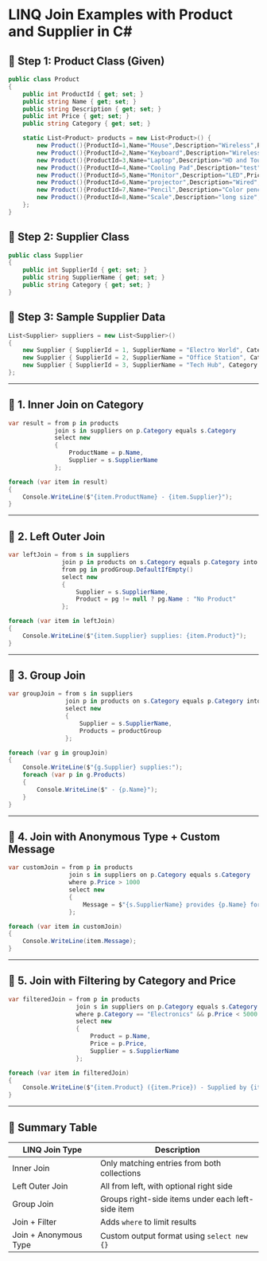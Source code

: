 
# LINQ Join Examples with Product and Supplier in C#

## 🔷 Step 1: Product Class (Given)
```csharp
public class Product
{
    public int ProductId { get; set; }
    public string Name { get; set; }
    public string Description { get; set; }
    public int Price { get; set; }
    public string Category { get; set; }

    static List<Product> products = new List<Product>() {
        new Product(){ProductId=1,Name="Mouse",Description="Wireless",Price=1300,Category="Electronics"},
        new Product(){ProductId=2,Name="Keyboard",Description="Wireless",Price=3220,Category="Electronics"},
        new Product(){ProductId=3,Name="Laptop",Description="HD and Touch",Price=87000,Category="Electronics"},
        new Product(){ProductId=4,Name="Cooling Pad",Description="test",Price=2000,Category="Electronics"},
        new Product(){ProductId=5,Name="Monitor",Description="LED",Price=6000,Category="Electronics"},
        new Product(){ProductId=6,Name="projector",Description="Wired",Price=1700,Category="Electronics"},
        new Product(){ProductId=7,Name="Pencil",Description="Color pencil",Price=170,Category="Stationary"},
        new Product(){ProductId=8,Name="Scale",Description="long size",Price=100, Category = "Stationary"},
    };
}
```

## 🔷 Step 2: Supplier Class
```csharp
public class Supplier
{
    public int SupplierId { get; set; }
    public string SupplierName { get; set; }
    public string Category { get; set; }
}
```

## 🔷 Step 3: Sample Supplier Data
```csharp
List<Supplier> suppliers = new List<Supplier>()
{
    new Supplier { SupplierId = 1, SupplierName = "Electro World", Category = "Electronics" },
    new Supplier { SupplierId = 2, SupplierName = "Office Station", Category = "Stationary" },
    new Supplier { SupplierId = 3, SupplierName = "Tech Hub", Category = "Electronics" }
};
```

---

## 🔹 1. Inner Join on Category
```csharp
var result = from p in products
             join s in suppliers on p.Category equals s.Category
             select new
             {
                 ProductName = p.Name,
                 Supplier = s.SupplierName
             };

foreach (var item in result)
{
    Console.WriteLine($"{item.ProductName} - {item.Supplier}");
}
```

---

## 🔹 2. Left Outer Join
```csharp
var leftJoin = from s in suppliers
               join p in products on s.Category equals p.Category into prodGroup
               from pg in prodGroup.DefaultIfEmpty()
               select new
               {
                   Supplier = s.SupplierName,
                   Product = pg != null ? pg.Name : "No Product"
               };

foreach (var item in leftJoin)
{
    Console.WriteLine($"{item.Supplier} supplies: {item.Product}");
}
```

---

## 🔹 3. Group Join
```csharp
var groupJoin = from s in suppliers
                join p in products on s.Category equals p.Category into productGroup
                select new
                {
                    Supplier = s.SupplierName,
                    Products = productGroup
                };

foreach (var g in groupJoin)
{
    Console.WriteLine($"{g.Supplier} supplies:");
    foreach (var p in g.Products)
    {
        Console.WriteLine($" - {p.Name}");
    }
}
```

---

## 🔹 4. Join with Anonymous Type + Custom Message
```csharp
var customJoin = from p in products
                 join s in suppliers on p.Category equals s.Category
                 where p.Price > 1000
                 select new
                 {
                     Message = $"{s.SupplierName} provides {p.Name} for ₹{p.Price}"
                 };

foreach (var item in customJoin)
{
    Console.WriteLine(item.Message);
}
```

---

## 🔹 5. Join with Filtering by Category and Price
```csharp
var filteredJoin = from p in products
                   join s in suppliers on p.Category equals s.Category
                   where p.Category == "Electronics" && p.Price < 5000
                   select new
                   {
                       Product = p.Name,
                       Price = p.Price,
                       Supplier = s.SupplierName
                   };

foreach (var item in filteredJoin)
{
    Console.WriteLine($"{item.Product} ({item.Price}) - Supplied by {item.Supplier}");
}
```

---

## 🧾 Summary Table

| LINQ Join Type         | Description                                           |
|------------------------|-------------------------------------------------------|
| Inner Join             | Only matching entries from both collections           |
| Left Outer Join        | All from left, with optional right side               |
| Group Join             | Groups right-side items under each left-side item     |
| Join + Filter          | Adds `where` to limit results                         |
| Join + Anonymous Type  | Custom output format using `select new {}`            |
